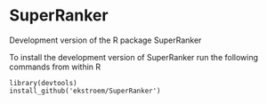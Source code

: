 # SuperRanker

Development version of the R package SuperRanker

To install the development version of SuperRanker run the following commands
from within R
```{r}
library(devtools)
install_github('ekstroem/SuperRanker')
```

